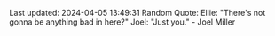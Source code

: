 Last updated: 2024-04-05 13:49:31
Random Quote: Ellie: "There's not gonna be anything bad in here?"
Joel: "Just you." - Joel Miller